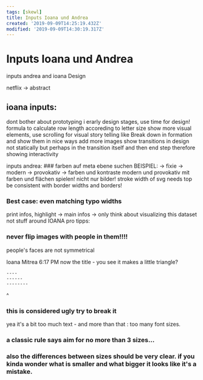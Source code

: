 ```yaml
---
tags: [skewl]
title: Inputs Ioana und Andrea
created: '2019-09-09T14:25:19.432Z'
modified: '2019-09-09T14:30:19.317Z'
---
```


# Inputs Ioana und Andrea

inputs andrea and ioana Design

netflix -> abstract

## ioana inputs: 
dont bother about prototyping i  erarly design stages, use time for design!
formula to calculate row length accoreding to letter size 
show more visual elements, use scrolling for visual story telling like 
Break down in formation and show them in nice ways
add more images
show transitions in design not statically but perhaps in the transition itself and then end step therefore showing interactivity

inputs andrea:
### farben auf meta ebene suchen
BEISPIEL: -> fixie -> modern -> provokativ -> farben und kontraste modern und provokativ
mit farben und flächen spielen! nicht nur bilder!
stroke width of svg needs top be consistent with border widths and borders! 
### Best case: even matching typo widths
print infos, highlight -> main infos -> only think about visualizing this dataset not stuff around
IOANA pro tipps:
### never flip images with people in them!!!!
people's faces are not symmetrical


Ioana Mitrea 6:17 PM
now the title - you see it makes a little triangle?
```
----
------
--------
```
^
### this is considered ugly try to break it

yea it's a bit too much text - and more than that : too many font sizes. 
### a classic rule says aim for no more than 3 sizes... 
### also the differences between sizes should be very clear. if you kinda wonder what is smaller and what bigger it looks like it's a mistake.
